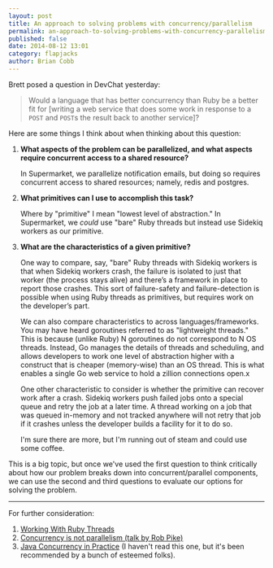 ```yaml
---
layout: post
title: An approach to solving problems with concurrency/parallelism
permalink: an-approach-to-solving-problems-with-concurrency-parallelism
published: false
date: 2014-08-12 13:01
category: flapjacks
author: Brian Cobb
---
```


Brett posed a question in DevChat yesterday:

> Would a language that has better concurrency than Ruby be a better fit for [writing a web service that does some work in response to a `POST` and `POST`s the result back to another service]?

Here are some things I think about when thinking about this question:

1.  **What aspects of the problem can be parallelized, and what aspects require concurrent access to a shared resource?**
    
    In Supermarket, we parallelize notification emails, but doing so requires concurrent access to shared resources; namely, redis and postgres.

2.  **What primitives can I use to accomplish this task?**
    
    Where by "primitive" I mean "lowest level of abstraction." In Supermarket, we *could* use "bare" Ruby threads but instead use Sidekiq workers as our primitive.

3.  **What are the characteristics of a given primitive?**
    
    One way to compare, say, "bare" Ruby threads with Sidekiq workers is that when Sidekiq workers crash, the failure is isolated to just that worker (the process stays alive) and there’s a framework in place to report those crashes. This sort of failure-safety and failure-detection is possible when using Ruby threads as primitives, but requires work on the developer’s part.
    
    We can also compare characteristics to across languages/frameworks. You may have heard goroutines referred to as "lightweight threads." This is because (unlike Ruby) N goroutines do not correspond to N OS threads. Instead, Go manages the details of threads and scheduling, and allows developers to work one level of abstraction higher with a construct that is cheaper (memory-wise) than an OS thread. This is what enables a single Go web service to hold a zillion connections open.x
    
    One other characteristic to consider is whether the primitive can recover work after a crash. Sidekiq workers push failed jobs onto a special queue and retry the job at a later time. A thread working on a job that was queued in-memory and not tracked anywhere will not retry that job if it crashes unless the developer builds a facility for it to do so.
    
    I'm sure there are more, but I'm running out of steam and could use some coffee.

This is a big topic, but once we've used the first question to think critically about how our problem breaks down into concurrent/parallel components, we can use the second and third questions to evaluate our options for solving the problem.

* * *

For further consideration:

1.  [Working With Ruby Threads][1]
2.  [Concurrency is not parallelism (talk by Rob Pike)][2]
3.  [Java Concurrency in Practice][3] (I haven't read this one, but it's been recommended by a bunch of esteemed folks).

 [1]: http://www.jstorimer.com/products/working-with-ruby-threads
 [2]: http://blog.golang.org/concurrency-is-not-parallelism
 [3]: http://www.amazon.com/Java-Concurrency-Practice-Brian-Goetz/dp/0321349601
